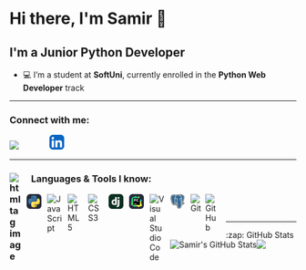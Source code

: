 # Hi there, I'm Samir 👋 

## I'm a Junior Python Developer

- 💻 I’m a student at **SoftUni**, currently enrolled in the **Python Web Developer** track

---

### Connect with me:

[<img src="https://cdn2.iconfinder.com/data/icons/social-media-2285/512/1_Instagram_colored_svg_1-512.png" width="26px" style="padding-right:50px">](https://www.instagram.com/sami.nzf/?hl=bg)
[<img src="https://github.com/tandpfun/skill-icons/blob/main/icons/LinkedIn.svg" alt="linkedin" width="26px">]([https://www.linkedin.com/in/samir-nazif-06b2a9314/])

---

### <img align="left" alt="html tag image" src="https://media2.giphy.com/media/QssGEmpkyEOhBCb7e1/giphy.gif?cid=ecf05e47a0n3gi1bfqntqmob8g9aid1oyj2wr3ds3mg700bl&rid=giphy.gif" width="25" style="margin-right: 5px;"> &nbsp; Languages & Tools I know:

<img align="left" alt="Python" width="26px" src="https://github.com/tandpfun/skill-icons/blob/main/icons/Python-Dark.svg" style="padding-right:10px;" />
<img align="left" alt="JavaScript" width="26px" src="https://cdn.jsdelivr.net/gh/devicons/devicon/icons/javascript/javascript-original.svg" style="padding-right:10px;" />
<img align="left" alt="HTML5" width="26px" src="https://cdn.jsdelivr.net/gh/devicons/devicon/icons/html5/html5-original.svg" style="padding-right:10px;" />
<img align="left" alt="CSS3" width="26px" src="https://cdn.jsdelivr.net/gh/devicons/devicon/icons/css3/css3-original.svg" style="padding-right:10px;" />
<img align="left" alt="Django" width="26px" src="https://github.com/tandpfun/skill-icons/blob/main/icons/Django.svg" style="padding-right:10px;" />
<img align="left" alt="PyCharm" width="26px" src="https://github.com/tandpfun/skill-icons/blob/main/icons/PyCharm-Dark.svg" style="padding-right:10px; object-fit: cover;" />
<img align="left" alt="Visual Studio Code" width="26px" src="https://cdn.jsdelivr.net/gh/devicons/devicon/icons/vscode/vscode-original.svg" style="padding-right:10px;" />
<img align="left" alt="PostgreSQL" width="26px" src="https://github.com/devicons/devicon/blob/v2.14.0/icons/postgresql/postgresql-original.svg" style="padding-right:10px;" />
<img align="left" alt="Git" width="26px" src="https://cdn.jsdelivr.net/gh/devicons/devicon/icons/git/git-original.svg" />
<img align="left" alt="GitHub" width="26px" src="https://user-images.githubusercontent.com/3369400/139447912-e0f43f33-6d9f-45f8-be46-2df5bbc91289.png" style="padding-right:10px;" />

<br />
<br />

---

<summary>:zap: GitHub Stats</summary>

<div>
  <img height="160" align="left" alt="Samir's GitHub Stats" src="https://github-readme-stats-ni2i.vercel.app/api?username=samirnzf&show_icons=true&hide_border=true&theme=github_dark" />
  <img height="160" src="https://github-readme-stats-ni2i.vercel.app/api/top-langs/?username=samirnzf&layout=compact&hide_border=true&theme=github_dark" />
</div>
